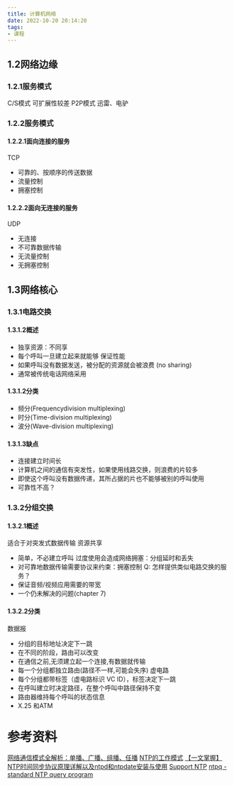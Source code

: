 ```yaml
---
title: 计算机网络
date: 2022-10-20 20:14:20
tags:
- 课程
---
```



## 1.2网络边缘


### 1.2.1服务模式
C/S模式
可扩展性较差
P2P模式
迅雷、电驴



### 1.2.2服务模式


#### 1.2.2.1面向连接的服务
TCP
- 可靠的、按顺序的传送数据
- 流量控制
- 拥塞控制

#### 1.2.2.2面向无连接的服务
UDP 
- 无连接
- 不可靠数据传输
- 无流量控制
- 无拥塞控制





## 1.3网络核心

### 1.3.1电路交换
#### 1.3.1.2概述
- 独享资源：不同享
- 每个呼叫一旦建立起来就能够
保证性能
- 如果呼叫没有数据发送，被分配的资源就会被浪费 (no sharing)
- 通常被传统电话网络采用
#### 1.3.1.2分类
- 频分(Frequencydivision multiplexing)
- 时分(Time-division multiplexing)
- 波分(Wave-division multiplexing)
#### 1.3.1.3缺点
- 连接建立时间长
- 计算机之间的通信有突发性，如果使用线路交换，则浪费的片较多
- 即使这个呼叫没有数据传递，其所占据的片也不能够被别的呼叫使用
- 可靠性不高？

### 1.3.2分组交换
#### 1.3.2.1概述
适合于对突发式数据传输
资源共享
- 简单，不必建立呼叫
过度使用会造成网络拥塞：分组延时和丢失
- 对可靠地数据传输需要协议来约束：拥塞控制
Q: 怎样提供类似电路交换的服务？
- 保证音频/视频应用需要的带宽
- 一个仍未解决的问题(chapter 7)
#### 1.3.2.2分类
数据报
- 分组的目标地址决定下一跳
- 在不同的阶段，路由可以改变
- 在通信之前,无须建立起一个连接,有数据就传输
- 每一个分组都独立路由(路径不一样,可能会失序)
虚电路
- 每个分组都带标签（虚电路标识 VC ID），标签决定下一跳
- 在呼叫建立时决定路径，在整个呼叫中路径保持不变
- 路由器维持每个呼叫的状态信息
- X.25 和ATM


# 参考资料
[网络通信模式全解析：单播、广播、组播、任播](https://cloud.tencent.com/developer/article/2361411)
[NTP的工作模式](https://support.huawei.com/enterprise/zh/doc/EDOC1100138322/e20379e)
[【一文掌握】NTP时间同步协议原理详解以及ntpd和ntpdate安装与使用](https://blog.csdn.net/qq_27843945/article/details/140663499)
[Support NTP](https://support.ntp.org/Support/TroubleshootingNTP#Section_9.5)
[ntpq - standard NTP query program](https://www.eecis.udel.edu/~mills/ntp/html/ntpq.html)
































































































































































































